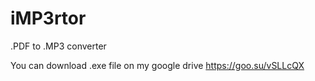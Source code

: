 # iMP3rtor
.PDF to .MP3 converter


You can download .exe file on my google drive https://goo.su/vSLLcQX
